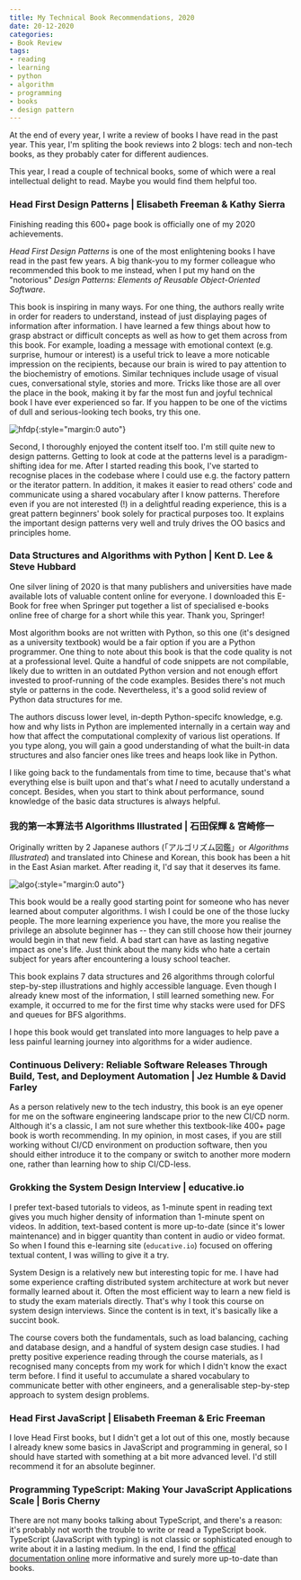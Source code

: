 ```yaml
---
title: My Technical Book Recommendations, 2020
date: 20-12-2020
categories: 
- Book Review
tags: 
- reading
- learning
- python
- algorithm
- programming
- books
- design pattern
---
```


At the end of every year, I write a review of books I have read in the past year. This year, I'm spliting the book reviews into 2 blogs: tech and non-tech books, as they probably cater for different audiences.



This year, I read a couple of technical books, some of which were a real intellectual delight to read. Maybe you would find them helpful too.



### Head First Design Patterns | Elisabeth Freeman & Kathy Sierra

Finishing reading this 600+ page book is officially one of my 2020 achievements.

*Head First Design Patterns* is one of the most enlightening books I have read in the past few years. A big thank-you to my former colleague who recommended this book to me instead, when I put my hand on the "notorious" *Design Patterns: Elements of Reusable Object-Oriented Software*. 

This book is inspiring in many ways. For one thing, the authors really write in order for readers to understand, instead of just displaying pages of information after information. I have learned a few things about how to grasp abstract or difficult concepts as well as how to get them across from this book. For example, loading a message with emotional context (e.g. surprise, humour or interest) is a useful trick to leave a more noticable impression on the recipients, because our brain is wired to pay attention to the biochemistry of emotions. Similar techniques include usage of visual cues, conversational style, stories and more. Tricks like those are all over the place in the book, making it by far the most fun and joyful technical book I have ever experienced so far. If you happen to be one of the victims of dull and serious-looking tech books, try this one.

![hfdp](../../../../../assets/images/hfdp.jpg){:style="margin:0 auto"}

Second, I thoroughly enjoyed the content itself too. I'm still quite new to design patterns. Getting to look at code at the patterns level is a paradigm-shifting idea for me. After I started reading this book, I've started to recognise places in the codebase where I could use e.g. the factory pattern or the iterator pattern. In addition, it makes it easier to read others' code and communicate using a shared vocabulary after I know patterns. Therefore even if you are not interested (!) in a delightful reading experience, this is a great pattern beginners' book solely for practical purposes too. It explains the important design patterns very well and truly drives the OO basics and principles home.



### Data Structures and Algorithms with Python | Kent D. Lee & Steve Hubbard

One silver lining of 2020 is that many publishers and universities have made available lots of valuable content online for everyone. I downloaded this E-Book for free when Springer put together a list of specialised e-books online free of charge for a short while this year. Thank you, Springer!

Most algorithm books are not written with Python, so this one (it's designed as a university textbook) would be a fair option if you are a Python programmer. One thing to note about this book is that the code quality is not at a professional level. Quite a handful of code snippets are not compilable, likely due to written in an outdated Python version and not enough effort invested to proof-running of the code examples. Besides there's not much style or patterns in the code. Nevertheless, it's a good solid review of Python data structures for me. 

The authors discuss lower level, in-depth Python-specifc knowledge, e.g. how and why lists in Python are implemented internally in a certain way and how that affect the computational complexity of various list operations. If you type along, you will gain a good understanding of what the built-in data structures and also fancier ones like trees and heaps look like in Python. 

I like going back to the fundamentals from time to time, because that's what everything else is built upon and that's what *I* need to acutally understand a concept. Besides, when you start to think about performance, sound knowledge of the basic data structures is always helpful. 



### 我的第一本算法书 Algorithms Illustrated | 石田保輝 & 宮崎修一

Originally written by 2 Japanese authors (「アルゴリズム図鑑」or *Algorithms Illustrated*) and translated into Chinese and Korean, this book has been a hit in the East Asian market. After reading it, I'd say that it deserves its fame. 

![algo](../../../../../assets/images/algo.png){:style="margin:0 auto"}

This book would be a really good starting point for someone who has never learned about computer algorithms. I wish I could be one of the those lucky people. The more learning experience you have, the more you realise the privilege an absolute beginner has -- they can still choose how their journey would begin in that new field. A bad start can have as lasting negative impact as one's life. Just think about the many kids who hate a certain subject for years after encountering a lousy school teacher. 

This book explains 7 data structures and 26 algorithms through colorful step-by-step illustrations and highly accessible language. Even though I already knew most of the information, I still learned something new. For example, it occurred to me for the first time why stacks were used for DFS and queues for BFS algorithms. 

I hope this book would get translated into more languages to help pave a less painful learning journey into algorithms for a wider audience.



### Continuous Delivery: Reliable Software Releases Through Build, Test, and Deployment Automation | Jez Humble & David Farley

As a person relatively new to the tech industry, this book is an eye opener for me on the software engineering landscape prior to the new CI/CD norm. Although it's a classic, I am not sure whether this textbook-like 400+ page book is worth recommending. In my opinion, in most cases, if you are still working  without CI/CD environment on production software, then you should either introduce it to the company or switch to another more modern one, rather than learning how to ship CI/CD-less.



### Grokking the System Design Interview | educative.io

I prefer text-based tutorials to videos, as 1-minute spent in reading text gives you much higher density of information than 1-minute spent on videos. In addition, text-based content is more up-to-date (since it's lower maintenance) and in bigger quantity than content in audio or video format. So when I found this e-learning site (`educative.io`) focused on offering textual content, I was willing to give it a try. 

System Design is a relatively new but interesting topic for me. I have had some experience crafting distributed system architecture at work but never formally learned about it. Often the most efficient way to learn a new field is to study the exam materials directly. That's why I took this course on system design interviews. Since the content is in text, it's basically like a succint book. 

The course covers both the fundamentals, such as load balancing, caching and database design, and a handful of system design case studies. I had pretty positive experience reading through the course materials, as I recognised many concepts from my work for which I didn't know the exact term before. I find it useful to accumulate a shared vocabulary to communicate better with other engineers, and a generalisable step-by-step approach to system design problems.



### Head First JavaScript | Elisabeth Freeman & Eric Freeman

I love Head First books, but I didn't get a lot out of this one, mostly because I already knew some basics in JavaScript and programming in general, so I should have started with something at a bit more advanced level. I'd still recommend it for an absolute beginner.



### Programming TypeScript: Making Your JavaScript Applications Scale | Boris Cherny

There are not many books talking about TypeScript, and there's a reason: it's probably not worth the trouble to write or read a TypeScript book. TypeScript (JavaScript with typing) is not classic or sophisticated enough to write about it in a lasting medium. In the end, I find the [offical documentation online](https://www.typescriptlang.org/docs/handbook) more informative and surely more up-to-date than books.

#### 